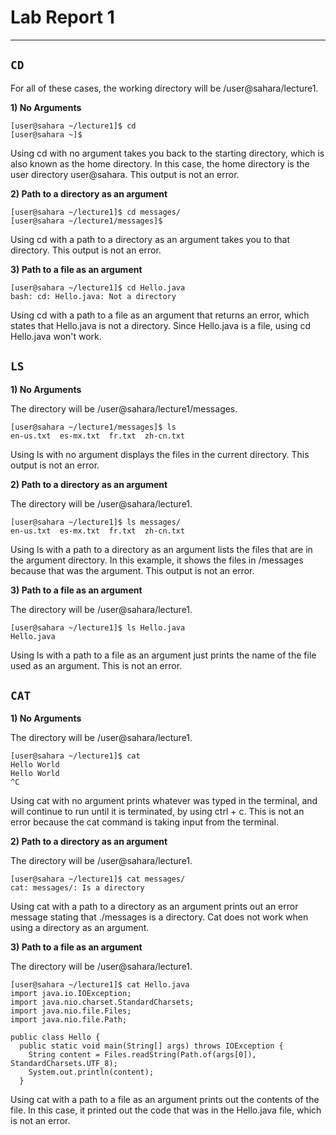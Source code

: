 # **Lab Report 1**
***
## ```CD```
For all of these cases, the working directory will be /user@sahara/lecture1.

**1) No Arguments**
```
[user@sahara ~/lecture1]$ cd
[user@sahara ~]$
```
Using cd with no argument takes you back to the starting directory, which is also known as the home directory. In this case, the home directory is the user directory user@sahara. This output is not an error.

**2) Path to a directory as an argument**
```
[user@sahara ~/lecture1]$ cd messages/
[user@sahara ~/lecture1/messages]$
```
Using cd with a path to a directory as an argument takes you to that directory. This output is not an error.

**3) Path to a file as an argument**
```
[user@sahara ~/lecture1]$ cd Hello.java 
bash: cd: Hello.java: Not a directory
```
Using cd with a path to a file as an argument that returns an error, which states that Hello.java is not a directory. Since Hello.java is a file, using cd Hello.java won't work.

## ```LS```

**1) No Arguments**

The directory will be /user@sahara/lecture1/messages.

```
[user@sahara ~/lecture1/messages]$ ls
en-us.txt  es-mx.txt  fr.txt  zh-cn.txt
```
Using ls with no argument displays the files in the current directory. This output is not an error.

**2) Path to a directory as an argument**

The directory will be /user@sahara/lecture1.

```
[user@sahara ~/lecture1]$ ls messages/
en-us.txt  es-mx.txt  fr.txt  zh-cn.txt
```
Using ls with a path to a directory as an argument lists the files that are in the argument directory. In this example, it shows the files in /messages because that was the argument. This output is not an error.

**3) Path to a file as an argument**

The directory will be /user@sahara/lecture1.

```
[user@sahara ~/lecture1]$ ls Hello.java
Hello.java
```
Using ls with a path to a file as an argument just prints the name of the file used as an argument. This is not an error.

## ```CAT```

**1) No Arguments**

The directory will be /user@sahara/lecture1.

```
[user@sahara ~/lecture1]$ cat
Hello World
Hello World
^C
```
Using cat with no argument prints whatever was typed in the terminal, and will continue to run until it is terminated, by using ctrl + c. This is not an error because the cat command is taking input from the terminal. 

**2) Path to a directory as an argument**

The directory will be /user@sahara/lecture1.

```
[user@sahara ~/lecture1]$ cat messages/
cat: messages/: Is a directory
```
Using cat with a path to a directory as an argument prints out an error message stating that ./messages is a directory. Cat does not work when using a directory as an argument. 

**3) Path to a file as an argument**

The directory will be /user@sahara/lecture1.

```
[user@sahara ~/lecture1]$ cat Hello.java
import java.io.IOException;
import java.nio.charset.StandardCharsets;
import java.nio.file.Files;
import java.nio.file.Path;

public class Hello {
  public static void main(String[] args) throws IOException {
    String content = Files.readString(Path.of(args[0]), StandardCharsets.UTF_8);    
    System.out.println(content);
  }
```
Using cat with a path to a file as an argument prints out the contents of the file. In this case, it printed out the code that was in the Hello.java file, which is not an error.



